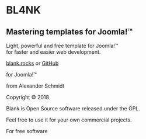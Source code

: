 # BL4NK

## Mastering templates for Joomla!™

Light, powerful and free template for Joomla!™  
for faster and easier web development.

[blank.rocks](http://blank.rocks) or [GitHub](https://github.com/Bloggerschmidt/Blank)

for Joomla!™

from Alexander Schmidt

Copyright © 2018

Blank is Open Source software released under the GPL.

Feel free to use it for your own commercial projects.

For free software

